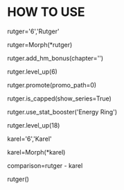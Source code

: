 HOW TO USE
===
rutger='6','Rutger'

rutger=Morph(\*rutger)

rutger.add_hm_bonus(chapter='')

rutger.level_up(6)

rutger.promote(promo_path=0)

rutger.is_capped(show_series=True)

rutger.use_stat_booster('Energy Ring')

rutger.level_up(18)

karel='6','Karel'

karel=Morph(\*karel)

comparison=rutger - karel

rutger()
